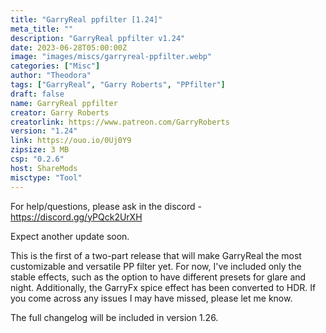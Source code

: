 ```yaml
---
title: "GarryReal ppfilter [1.24]"
meta_title: ""
description: "GarryReal ppfilter v1.24"
date: 2023-06-28T05:00:00Z
image: "images/miscs/garryreal-ppfilter.webp"
categories: ["Misc"]
author: "Theodora"
tags: ["GarryReal", "Garry Roberts", "PPfilter"]
draft: false
name: GarryReal ppfilter
creator: Garry Roberts
creatorlink: https://www.patreon.com/GarryRoberts
version: "1.24"
link: https://ouo.io/0Uj0Y9
zipsize: 3 MB
csp: "0.2.6"
host: ShareMods
misctype: "Tool"
---
```


For help/questions, please ask in the discord -
https://discord.gg/yPQck2UrXH

Expect another update soon.

This is the first of a two-part release that will make GarryReal the most customizable and versatile PP filter yet. For now, I've included only the stable effects, such as the option to have different presets for glare and night. Additionally, the GarryFx spice effect has been converted to HDR. If you come across any issues I may have missed, please let me know.

The full changelog will be included in version 1.26.